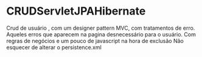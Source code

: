 CRUDServletJPAHibernate
=======================

Crud de usuário , com um designer pattern MVC, com tratamentos de erro. 
Aqueles erros que aparecem na pagina desnecessário para o usuário. 
Com regras de negócios e um pouco de javascript na hora de exclusão
Não esquecer de alterar o persistence.xml 
